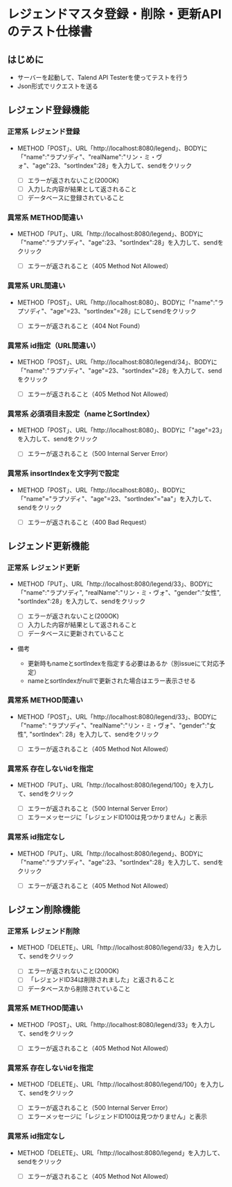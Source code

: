 # レジェンドマスタ登録・削除・更新APIのテスト仕様書
## はじめに
- サーバーを起動して、Talend API Testerを使ってテストを行う
- Json形式でリクエストを送る

## レジェンド登録機能
### 正常系 レジェンド登録
- METHOD「POST」、URL「http:\//localhost:8080\/legend」、BODYに「"name":"ラプソディ"、"realName":"リン・ミ・ヴォ"、"age":23、"sortIndex":28」を入力して、sendをクリック

   - [ ] エラーが返されないこと(200OK)
   - [ ] 入力した内容が結果として返されること
   - [ ] データベースに登録されていること  

### 異常系 METHOD間違い
- METHOD「PUT」、URL「http:\//localhost:8080/legend」、BODYに「"name":"ラプソディ"、"age":23、"sortIndex":28」を入力して、sendをクリック

  - [ ] エラーが返されること（405 Method Not Allowed）  

### 異常系 URL間違い
- METHOD「POST」、URL「http:\//localhost:8080」、BODYに「"name":"ラプソディ"、"age"=23、"sortIndex"=28」にしてsendをクリック

  - [ ] エラーが返されること（404 Not Found）  

### 異常系 id指定（URL間違い）
- METHOD「POST」、URL「http:\//localhost:8080/legend/34」、BODYに「"name":"ラプソディ"、"age"=23、"sortIndex"=28」を入力して、sendをクリック

  - [ ] エラーが返されること（405 Method Not Allowed）

### 異常系 必須項目未設定（nameとSortIndex）
- METHOD「POST」、URL「http:\//localhost:8080」、BODYに「"age"=23」を入力して、sendをクリック

  - [ ] エラーが返されること（500 Internal Server Error）  

### 異常系 insortIndexを文字列で設定
- METHOD「POST」、URL「http:\//localhost:8080」、BODYに「"name"="ラプソディ"、"age"=23、"sortIndex"="aa"」を入力して、sendをクリック

  - [ ] エラーが返されること（400 Bad Request）  

## レジェンド更新機能
### 正常系 レジェンド更新
- METHOD「PUT」、URL「http:\//localhost:8080/legend/33」、BODYに「"name":"ラプソディ", "realName":"リン・ミ・ヴォ"、"gender":"女性", "sortIndex":28」を入力して、sendをクリック

  - [ ] エラーが返されないこと(200OK)
  - [ ] 入力した内容が結果として返されること
  - [ ] データベースに更新されていること  

 - 備考
   - 更新時もnameとsortIndexを指定する必要はあるか（別issueにて対応予定）  
   - nameとsortIndexがnullで更新された場合はエラー表示させる

### 異常系 METHOD間違い
- METHOD「POST」、URL「http:\//localhost:8080/legend/33」、BODYに「"name": "ラプソディ"、"realName":"リン・ミ・ヴォ"、"gender":"女性", "sortIndex": 28」を入力して、sendをクリック

  - [ ] エラーが返されること（405 Method Not Allowed）  

### 異常系 存在しないidを指定
- METHOD「PUT」、URL「http:\//localhost:8080/legend/100」を入力して、sendをクリック

  - [ ] エラーが返されること（500 Internal Server Error）
  - [ ] エラーメッセージに「レジェンドID100は見つかりません」と表示  

### 異常系 id指定なし
- METHOD「PUT」、URL「http:\//localhost:8080/legend」、BODYに「"name":"ラプソディ"、"age":23、"sortIndex":28」を入力して、sendをクリック

  - [ ] エラーが返されること（405 Method Not Allowed）  

## レジェン削除機能
### 正常系 レジェンド削除
- METHOD「DELETE」、URL「http:\//localhost:8080/legend/33」を入力して、sendをクリック

  - [ ] エラーが返されないこと(200OK)
  - [ ] 「レジェンドID34は削除されました」と返されること
  - [ ] データベースから削除されていること  

### 異常系 METHOD間違い
- METHOD「POST」、URL「http:\//localhost:8080/legend/33」を入力して、sendをクリック

  - [ ] エラーが返されること（405 Method Not Allowed）  

### 異常系 存在しないidを指定
- METHOD「DELETE」、URL「http:\//localhost:8080/legend/100」を入力して、sendをクリック

  - [ ] エラーが返されること（500 Internal Server Error）
  - [ ] エラーメッセージに「レジェンドID100は見つかりません」と表示  

### 異常系 id指定なし
- METHOD「DELETE」、URL「http:\//localhost:8080/legend」を入力して、sendをクリック

  - [ ] エラーが返されること（405 Method Not Allowed）
